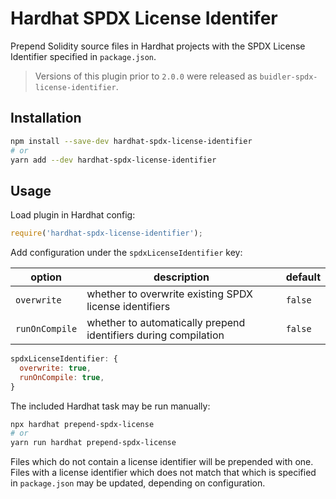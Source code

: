 # Hardhat SPDX License Identifer

Prepend Solidity source files in Hardhat projects with the SPDX License Identifier specified in `package.json`.

> Versions of this plugin prior to `2.0.0` were released as `buidler-spdx-license-identifier`.

## Installation

```bash
npm install --save-dev hardhat-spdx-license-identifier
# or
yarn add --dev hardhat-spdx-license-identifier
```

## Usage

Load plugin in Hardhat config:

```javascript
require('hardhat-spdx-license-identifier');
```

Add configuration under the `spdxLicenseIdentifier` key:

| option | description | default |
|-|-|-|
| `overwrite` | whether to overwrite existing SPDX license identifiers | `false` |
| `runOnCompile` | whether to automatically prepend identifiers during compilation | `false` |

```javascript
spdxLicenseIdentifier: {
  overwrite: true,
  runOnCompile: true,
}
```

The included Hardhat task may be run manually:

```bash
npx hardhat prepend-spdx-license
# or
yarn run hardhat prepend-spdx-license
```

Files which do not contain a license identifier will be prepended with one.  Files with a license identifier which does not match that which is specified in `package.json` may be updated, depending on configuration.
